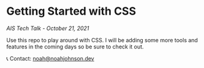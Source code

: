 # Getting Started with CSS

_AIS Tech Talk - October 21, 2021_

Use this repo to play around with CSS. I will be adding some more tools and features in the coming days so be sure to check it out.

📞 Contact: noah@noahjohnson.dev

##
